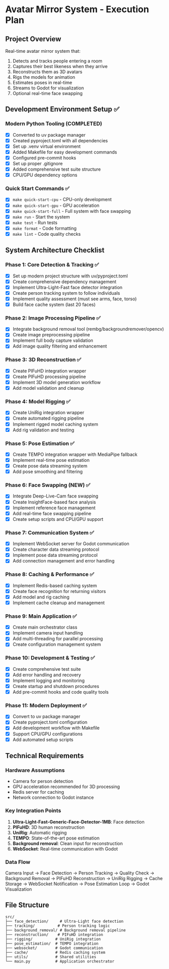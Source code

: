 # Avatar Mirror System - Execution Plan

## Project Overview
Real-time avatar mirror system that:
1. Detects and tracks people entering a room
2. Captures their best likeness when they arrive  
3. Reconstructs them as 3D avatars
4. Rigs the models for animation
5. Estimates poses in real-time
6. Streams to Godot for visualization
7. Optional real-time face swapping

## Development Environment Setup ✅

### Modern Python Tooling (COMPLETED)
- [x] Converted to uv package manager
- [x] Created pyproject.toml with all dependencies
- [x] Set up .venv virtual environment
- [x] Added Makefile for easy development commands
- [x] Configured pre-commit hooks
- [x] Set up proper .gitignore
- [x] Added comprehensive test suite structure
- [x] CPU/GPU dependency options

### Quick Start Commands ✅
- [x] `make quick-start-cpu` - CPU-only development  
- [x] `make quick-start-gpu` - GPU acceleration
- [x] `make quick-start-full` - Full system with face swapping
- [x] `make run` - Start the system
- [x] `make test` - Run tests
- [x] `make format` - Code formatting
- [x] `make lint` - Code quality checks

## System Architecture Checklist

### Phase 1: Core Detection & Tracking ✅
- [x] Set up modern project structure with uv/pyproject.toml
- [x] Create comprehensive dependency management
- [x] Implement Ultra-Light-Fast face detector integration  
- [x] Create person tracking system to follow individuals
- [x] Implement quality assessment (must see arms, face, torso)
- [x] Build face cache system (last 20 faces)

### Phase 2: Image Processing Pipeline ✅
- [x] Integrate background removal tool (rembg/backgroundremover/opencv)
- [x] Create image preprocessing pipeline
- [x] Implement full body capture validation
- [x] Add image quality filtering and enhancement

### Phase 3: 3D Reconstruction ✅
- [x] Create PIFuHD integration wrapper
- [x] Create PIFuHD processing pipeline
- [x] Implement 3D model generation workflow
- [x] Add model validation and cleanup

### Phase 4: Model Rigging ✅
- [x] Create UniRig integration wrapper
- [x] Create automated rigging pipeline
- [x] Implement rigged model caching system
- [x] Add rig validation and testing

### Phase 5: Pose Estimation ✅
- [x] Create TEMPO integration wrapper with MediaPipe fallback
- [x] Implement real-time pose estimation
- [x] Create pose data streaming system
- [x] Add pose smoothing and filtering

### Phase 6: Face Swapping (NEW) ✅
- [x] Integrate Deep-Live-Cam face swapping
- [x] Create InsightFace-based face analysis
- [x] Implement reference face management
- [x] Add real-time face swapping pipeline
- [x] Create setup scripts and CPU/GPU support

### Phase 7: Communication System ✅
- [x] Implement WebSocket server for Godot communication
- [x] Create character data streaming protocol
- [x] Implement pose data streaming protocol
- [x] Add connection management and error handling

### Phase 8: Caching & Performance ✅
- [x] Implement Redis-based caching system
- [x] Create face recognition for returning visitors
- [x] Add model and rig caching
- [x] Implement cache cleanup and management

### Phase 9: Main Application ✅
- [x] Create main orchestrator class
- [x] Implement camera input handling
- [x] Add multi-threading for parallel processing
- [x] Create configuration management system

### Phase 10: Development & Testing ✅
- [x] Create comprehensive test suite
- [x] Add error handling and recovery
- [x] Implement logging and monitoring
- [x] Create startup and shutdown procedures
- [x] Add pre-commit hooks and code quality tools

### Phase 11: Modern Deployment ✅
- [x] Convert to uv package manager
- [x] Create pyproject.toml configuration
- [x] Add development workflow with Makefile
- [x] Support CPU/GPU configurations
- [x] Add automated setup scripts

## Technical Requirements

### Hardware Assumptions
- Camera for person detection
- GPU acceleration recommended for 3D processing
- Redis server for caching
- Network connection to Godot instance

### Key Integration Points
1. **Ultra-Light-Fast-Generic-Face-Detector-1MB**: Face detection
2. **PIFuHD**: 3D human reconstruction  
3. **UniRig**: Automatic rigging
4. **TEMPO**: State-of-the-art pose estimation
5. **Background removal**: Clean input for reconstruction
6. **WebSocket**: Real-time communication with Godot

### Data Flow
Camera Input → Face Detection → Person Tracking → Quality Check → Background Removal → PIFuHD Reconstruction → UniRig Rigging → Cache Storage → WebSocket Notification → Pose Estimation Loop → Godot Visualization

## File Structure
```
src/
├── face_detection/     # Ultra-Light face detection
├── tracking/          # Person tracking logic
├── background_removal/ # Background removal pipeline  
├── reconstruction/    # PIFuHD integration
├── rigging/          # UniRig integration
├── pose_estimation/  # TEMPO integration
├── websocket/        # Godot communication
├── cache/            # Redis caching system
├── utils/            # Shared utilities
└── main.py           # Application orchestrator
```